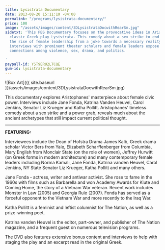 ```yaml
---
title: Lysistrata Documentary
date: 2013-08-20 15:11:10 -04:00
permalink: "/programs/lysistrata-documentary/"
price: 100
image: "/assets/images/content/3DLysistrataDocwithRearSm.jpg"
sidetxt: 'This PBS Documentary focuses on the provocative ideas in Aristophanes''
  classic Greek play Lysistrata. This comedy about a sex strike to end war, presages
  the rise of female leadership from a joke towards a necessary reality. Insightful
  interviews with prominent theater scholars and female leaders expose the ancient
  connections among violence, sex, drama, and politics.

'
paypall-id: YST9ERU2LTCQE
gum-id: lysistrata-documentary
---
```


![Box Art]({{ site.baseurl }}/assets/images/content/3DLysistrataDocwithRearSm.jpg)

This documentary explores Aristophanes' masterpiece about female civic power. Interviews include Jane Fonda, Katrina Vanden Heuvel, Carol Jenkins, Senator Liz Krueger and Katha Pollitt. Aristophanes' timeless comedy about a sex strike and a power grab, reveals much about the ancient archetypes that still impact current political thought.

___
**FEATURING:**

Interviewees include the Dean of Hofstra Drama James Kalb, Greek drama scholar Victor Bers from Yale, Elizabeth Scharffenberger from Columbia, Mary English from Monclair State (on the role of women), Jeffrey Hurwitt (on Greek forms in modern architecture) and many contemporary female leaders including Norma Kamali, Jane Fonda, Katrina vanden Heuvel, Carol Jenkins, NY State Senator Liz Krueger, Katha Pollitt and many others.

Jane Fonda - actress, writer and antiwar activist. She rose to fame in the 1960s with films such as Barbarella and won Academy Awards for Klute and Coming Home, the story of a Vietnam War veteran. Recent work includes Monster in Law (2005) and Georgia Rule (2007). Fonda has served as a forceful opponent to the Vietnam War and more recently to the Iraq War.

Katha Pollitt is a feminist and leftist columnist for The Nation, as well as a prize-winning poet.

Katrina vanden Heuvel is the editor, part-owner, and publisher of The Nation magazine, and a frequent guest on numerous television programs.

The DVD also features extensive bonus content and interviews to help with staging the play and an excerpt read in the original Greek.
